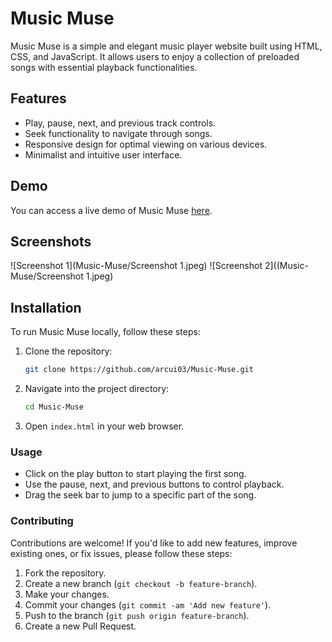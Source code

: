 # Music Muse

Music Muse is a simple and elegant music player website built using HTML, CSS, and JavaScript. It allows users to enjoy a collection of preloaded songs with essential playback functionalities.

## Features

- Play, pause, next, and previous track controls.
- Seek functionality to navigate through songs.
- Responsive design for optimal viewing on various devices.
- Minimalist and intuitive user interface.

## Demo

You can access a live demo of Music Muse [here](https://arcui03.github.io/Music-Muse/).

## Screenshots

![Screenshot 1](Music-Muse/Screenshot 1.jpeg)
![Screenshot 2]((Music-Muse/Screenshot 1.jpeg)

## Installation

To run Music Muse locally, follow these steps:

1. Clone the repository:
   ```bash
   git clone https://github.com/arcui03/Music-Muse.git
2. Navigate into the project directory:
   ```bash
   cd Music-Muse
3. Open `index.html` in your web browser.


### Usage

- Click on the play button to start playing the first song.
- Use the pause, next, and previous buttons to control playback.
- Drag the seek bar to jump to a specific part of the song.

### Contributing

Contributions are welcome! If you'd like to add new features, improve existing ones, or fix issues, please follow these steps:

1. Fork the repository.
2. Create a new branch (`git checkout -b feature-branch`).
3. Make your changes.
4. Commit your changes (`git commit -am 'Add new feature'`).
5. Push to the branch (`git push origin feature-branch`).
6. Create a new Pull Request.

